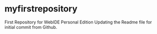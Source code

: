 # myfirstrepository
First Repository for WebIDE Personal Edition
Updating the Readme file for initial commit from Github.
